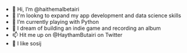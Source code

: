 - 👋 Hi, I’m @haithemalbetairi
- 👀 I'm lookng to expand my app development and data science skills
- 🌱 I’m currently playing with Python
- 💞️ I dream of building an indie game and recording an album
- 📫 Hit me up on @HaythamButairi on Twitter
- 🌭 I like sosij

<!---
haithemalbetairi/haithemalbetairi is a ✨ special ✨ repository because its `README.md` (this file) appears on your GitHub profile.
You can click the Preview link to take a look at your changes.
--->
